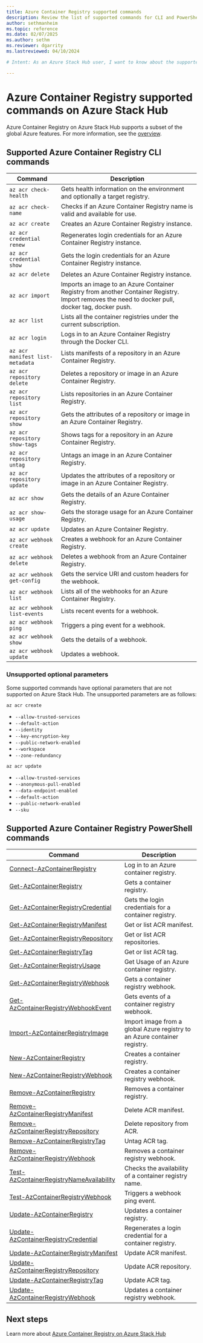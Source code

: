 ```yaml
---
title: Azure Container Registry supported commands 
description: Review the list of supported commands for CLI and PowerShell for Azure Container Registry on Azure Stack Hub.
author: sethmanheim
ms.topic: reference
ms.date: 02/07/2025
ms.author: sethm
ms.reviewer: dgarrity
ms.lastreviewed: 04/10/2024

# Intent: As an Azure Stack Hub user, I want to know about the supported commands for Azure Container Registry on Azure Stack Hub so that I can manage my container images and artifacts.

---
```


# Azure Container Registry supported commands on Azure Stack Hub

Azure Container Registry on Azure Stack Hub supports a subset of the global Azure features. For more information, see the [overview](container-registry-overview.md).

## Supported Azure Container Registry CLI commands

| Command | Description |
|---|---|
| `az acr check-health` | Gets health information on the environment and optionally a target registry. |
| `az acr check-name` | Checks if an Azure Container Registry name is valid and available for use. |
| `az acr create` | Creates an Azure Container Registry instance. |
| `az acr credential renew` | Regenerates login credentials for an Azure Container Registry instance. |
| `az acr credential show` | Gets the login credentials for an Azure Container Registry instance. |
| `az acr delete` | Deletes an Azure Container Registry instance. |
| `az acr import` | Imports an image to an Azure Container Registry from another Container Registry. Import removes the need to docker pull, docker tag, docker push. |
| `az acr list` | Lists all the container registries under the current subscription. |
| `az acr login` | Logs in to an Azure Container Registry through the Docker CLI. |
| `az acr manifest list-metadata` | Lists manifests of a repository in an Azure Container Registry. |
| `az acr repository delete` | Deletes a repository or image in an Azure Container Registry. |
| `az acr repository list` | Lists repositories in an Azure Container Registry. |
| `az acr repository show` | Gets the attributes of a repository or image in an Azure Container Registry. |
| `az acr repository show-tags` | Shows tags for a repository in an Azure Container Registry. |
| `az acr repository untag` | Untags an image in an Azure Container Registry. |
| `az acr repository update` | Updates the attributes of a repository or image in an Azure Container Registry. |
| `az acr show` | Gets the details of an Azure Container Registry. |
| `az acr show-usage` | Gets the storage usage for an Azure Container Registry. |
| `az acr update` | Updates an Azure Container Registry. |
| `az acr webhook create` | Creates a webhook for an Azure Container Registry. |
| `az acr webhook delete` | Deletes a webhook from an Azure Container Registry. |
| `az acr webhook get-config` | Gets the service URI and custom headers for the webhook. |
| `az acr webhook list` | Lists all of the webhooks for an Azure Container Registry. |
| `az acr webhook list-events` | Lists recent events for a webhook. |
| `az acr webhook ping` | Triggers a ping event for a webhook. |
| `az acr webhook show` | Gets the details of a webhook. |
| `az acr webhook update` | Updates a webhook. |

### Unsupported optional parameters

Some supported commands have optional parameters that are not supported on Azure Stack Hub. The unsupported parameters are as follows:

`az acr create`

- `--allow-trusted-services`  
- `--default-action`  
- `--identity`  
- `--key-encryption-key`  
- `--public-network-enabled`  
- `--workspace`  
- `--zone-redundancy`  

`az acr update`

- `--allow-trusted-services`
- `--anonymous-pull-enabled`
- `--data-endpoint-enabled`
- `--default-action`
- `--public-network-enabled`
- `--sku`

## Supported Azure Container Registry PowerShell commands

| Command | Description |
|---|---|
| [Connect-AzContainerRegistry](/powershell/module/az.containerregistry/connect-azcontainerregistry)                           | Log in to an Azure container registry.                                     |
| [Get-AzContainerRegistry](/powershell/module/az.containerregistry/get-azcontainerregistry)                                   | Gets a container registry.                                                |
| [Get-AzContainerRegistryCredential](/powershell/module/az.containerregistry/get-azcontainerregistrycredential)               | Gets the login credentials for a container registry.                      |
| [Get-AzContainerRegistryManifest](/powershell/module/az.containerregistry/get-azcontainerregistrymanifest)                   | Get or list ACR manifest.                                                 |
| [Get-AzContainerRegistryRepository](/powershell/module/az.containerregistry/get-azcontainerregistryrepository)               | Get or list ACR repositories.                                             |
| [Get-AzContainerRegistryTag](/powershell/module/az.containerregistry/get-azcontainerregistrytag)                             | Get or list ACR tag.                                                      |
| [Get-AzContainerRegistryUsage](/powershell/module/az.containerregistry/get-azcontainerregistryusage)                         | Get Usage of an Azure container registry.                                 |
| [Get-AzContainerRegistryWebhook](/powershell/module/az.containerregistry/get-azcontainerregistrywebhook)                     | Gets a container registry webhook.                                        |
| [Get-AzContainerRegistryWebhookEvent](/powershell/module/az.containerregistry/get-azcontainerregistrywebhookevent)           | Gets events of a container registry webhook.                              |
| [Import-AzContainerRegistryImage](/powershell/module/az.containerregistry/import-azcontainerregistryimage)                   | Import image from a global Azure registry to an Azure container registry. |
| [New-AzContainerRegistry](/powershell/module/az.containerregistry/new-azcontainerregistry)                                   | Creates a container registry.                                             |
| [New-AzContainerRegistryWebhook](/powershell/module/az.containerregistry/new-azcontainerregistrywebhook)                     | Creates a container registry webhook.                                     |
| [Remove-AzContainerRegistry](/powershell/module/az.containerregistry/remove-azcontainerregistry)                             | Removes a container registry.                                             |
| [Remove-AzContainerRegistryManifest](/powershell/module/az.containerregistry/remove-azcontainerregistrymanifest)             | Delete ACR manifest.                                                      |
| [Remove-AzContainerRegistryRepository](/powershell/module/az.containerregistry/remove-azcontainerregistryrepository)         | Delete repository from ACR.                                               |
| [Remove-AzContainerRegistryTag](/powershell/module/az.containerregistry/remove-azcontainerregistrytag)                       | Untag ACR tag.                                                            |
| [Remove-AzContainerRegistryWebhook](/powershell/module/az.containerregistry/remove-azcontainerregistrywebhook)               | Removes a container registry webhook.                                     |
| [Test-AzContainerRegistryNameAvailability](/powershell/module/az.containerregistry/test-azcontainerregistrynameavailability) | Checks the availability of a container registry name.                     |
| [Test-AzContainerRegistryWebhook](/powershell/module/az.containerregistry/test-azcontainerregistrywebhook)                   | Triggers a webhook ping event.                                            |
| [Update-AzContainerRegistry](/powershell/module/az.containerregistry/update-azcontainerregistry)                             | Updates a container registry.                                             |
| [Update-AzContainerRegistryCredential](/powershell/module/az.containerregistry/update-azcontainerregistrycredential)         | Regenerates a login credential for a container registry.                  |
| [Update-AzContainerRegistryManifest](/powershell/module/az.containerregistry/update-azcontainerregistrymanifest)             | Update ACR manifest.                                                      |
| [Update-AzContainerRegistryRepository](/powershell/module/az.containerregistry/update-azcontainerregistryrepository)         | Update ACR repository.                                                    |
| [Update-AzContainerRegistryTag](/powershell/module/az.containerregistry/update-azcontainerregistrytag)                       | Update ACR tag.                                                           |
| [Update-AzContainerRegistryWebhook](/powershell/module/az.containerregistry/update-azcontainerregistrywebhook)               | Updates a container registry webhook.                                     |

## Next steps

Learn more about [Azure Container Registry on Azure Stack Hub](container-registry-overview.md)
